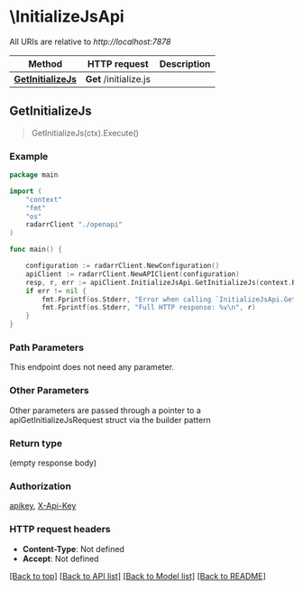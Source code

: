 # \InitializeJsApi

All URIs are relative to *http://localhost:7878*

Method | HTTP request | Description
------------- | ------------- | -------------
[**GetInitializeJs**](InitializeJsApi.md#GetInitializeJs) | **Get** /initialize.js | 



## GetInitializeJs

> GetInitializeJs(ctx).Execute()



### Example

```go
package main

import (
    "context"
    "fmt"
    "os"
    radarrClient "./openapi"
)

func main() {

    configuration := radarrClient.NewConfiguration()
    apiClient := radarrClient.NewAPIClient(configuration)
    resp, r, err := apiClient.InitializeJsApi.GetInitializeJs(context.Background()).Execute()
    if err != nil {
        fmt.Fprintf(os.Stderr, "Error when calling `InitializeJsApi.GetInitializeJs``: %v\n", err)
        fmt.Fprintf(os.Stderr, "Full HTTP response: %v\n", r)
    }
}
```

### Path Parameters

This endpoint does not need any parameter.

### Other Parameters

Other parameters are passed through a pointer to a apiGetInitializeJsRequest struct via the builder pattern


### Return type

 (empty response body)

### Authorization

[apikey](../README.md#apikey), [X-Api-Key](../README.md#X-Api-Key)

### HTTP request headers

- **Content-Type**: Not defined
- **Accept**: Not defined

[[Back to top]](#) [[Back to API list]](../README.md#documentation-for-api-endpoints)
[[Back to Model list]](../README.md#documentation-for-models)
[[Back to README]](../README.md)


